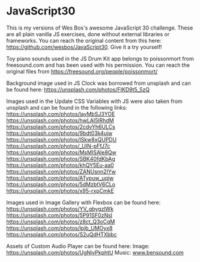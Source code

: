# JavaScript30

This is my versions of Wes Bos's awesome JavaScript 30 challenge. These are all plain vanilla JS exercises, done without external libraries or frameworks. You can reach the original content from this here: https://github.com/wesbos/JavaScript30. Give it a try yourself!

Toy piano sounds used in the JS Drum Kit app belongs to poissonmort from freesound.com and has been used with his permission.
You can reach the original files from https://freesound.org/people/poissonmort/

Background image used in JS Clock was borrowed from unsplash and can be found here: https://unsplash.com/photos/FIKD9t5_5zQ

Images used in the Update CSS Variables with JS were also taken from unsplash and can be found in the following links:
https://unsplash.com/photos/layMbSJ3YOE
https://unsplash.com/photos/hwLAI5lRhdM
https://unsplash.com/photos/2cdvYh6ULCs
https://unsplash.com/photos/9bdt03k4ujw
https://unsplash.com/photos/lSkw8xQUPDU
https://unsplash.com/photos/_UIN-pFfJ7c
https://unsplash.com/photos/MsMISAIe8Qw
https://unsplash.com/photos/SBK40fdKbAg
https://unsplash.com/photos/khQY5Eu-aa0
https://unsplash.com/photos/ZANUsnn2IYw
https://unsplash.com/photos/ATypuw_uqjw
https://unsplash.com/photos/5dMzbtV6CLo
https://unsplash.com/photos/x95-rxpCmkE

Images used in Image Gallery with Flexbox can be found here:
https://unsplash.com/photos/YV_gbygzlWk
https://unsplash.com/photos/5P91SF0zNsI
https://unsplash.com/photos/z8ct_Q3oCqM
https://unsplash.com/photos/lpjb_UMOyx8
https://unsplash.com/photos/S2uQdHTXbbc

Assets of Custom Audio Player can be found here:
Image: https://unsplash.com/photos/UgNjyPkphtU
Music: www.bensound.com
